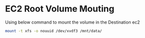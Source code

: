 # EC2 Root Volume Mouting 

Using below command to mount the volume in the Destination ec2

```bash
mount -t xfs -o nouuid /dev/xvdf3 /mnt/data/
```
